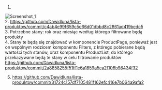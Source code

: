 1.
![Screenshot_1](https://user-images.githubusercontent.com/82375909/156316213-ddb335da-205a-4975-8a17-d448d9811e51.png)  
2. https://github.com/Dawidluna/lista-produktow/commit/c4ab4e99f659c5c66d01dbbd8c2861ad419bedc5  
3. Potrzebne stany: rok oraz miesiąc według którego filtrowane będą produkty  
4. Stany te będą się znajdować w komponencie ProductPage, ponieważ jest on wspólnym rodzicem komponentu Filters, z którego pobierane będą wartości tych stanów, oraz komponentu ProductList, do którego przekazywane będą te stany w celu filtrowanie produktów  
https://github.com/Dawidluna/lista-produktow/commit/2a8858255f51ff1c6a1859a5ca2f106b98434f32


5. https://github.com/Dawidluna/lista-produktow/commit/31724c157df7105481f162efc416e7b064a9afa2
